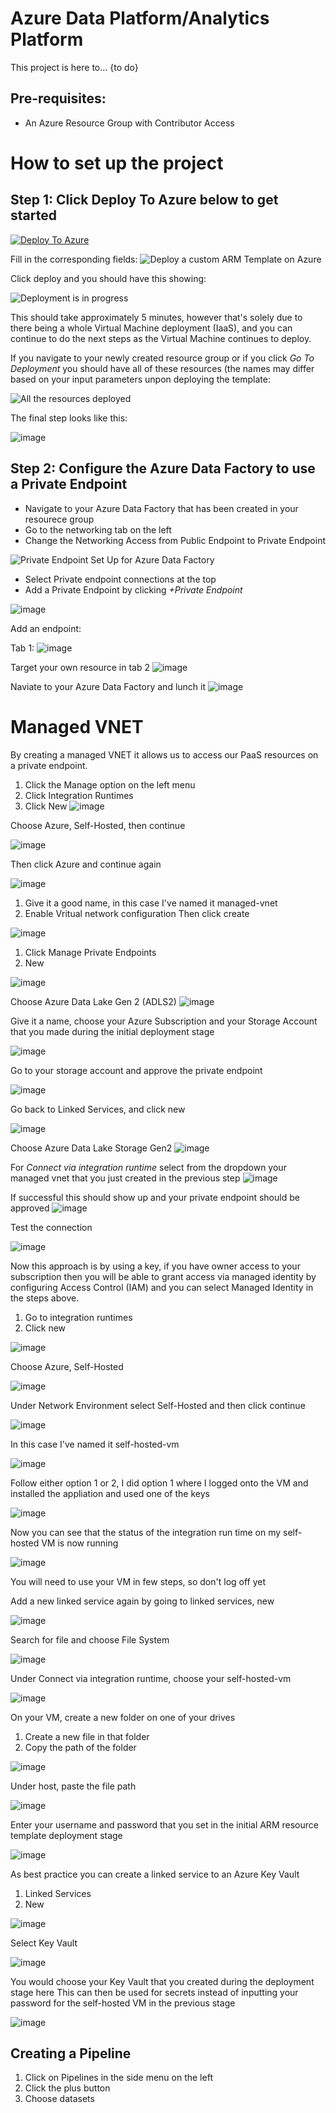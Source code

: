 # Azure Data Platform/Analytics Platform
This project is here to... {to do}

## Pre-requisites:
- An Azure Resource Group with Contributor Access

# How to set up the project

## Step 1: Click Deploy To Azure below to get started

[![Deploy To Azure](https://aka.ms/deploytoazurebutton)](https://portal.azure.com/#create/Microsoft.Template/uri/https%3A%2F%2Fraw.githubusercontent.com%2Fsalmanmkc%2Ftemplatedeployment%2Fmain%2Ftemplate.json)

Fill in the corresponding fields:
![Deploy a custom ARM Template on Azure](https://user-images.githubusercontent.com/32169182/110212845-42bf6b00-7e95-11eb-9fc3-55247d4302ec.png)

Click deploy and you should have this showing:


![Deployment is in progress](https://user-images.githubusercontent.com/32169182/110212922-95008c00-7e95-11eb-8e3e-887ce5e1f011.png)




This should take approximately 5 minutes, however that's solely due to there being a whole Virtual Machine deployment (IaaS), and you can continue to do the next steps as the Virtual Machine continues to deploy.

If you navigate to your newly created resource group or if you click *Go To Deployment* you should have all of these resources (the names may differ based on your input parameters unpon deploying the template:



![All the resources deployed](https://user-images.githubusercontent.com/32169182/110212984-f163ab80-7e95-11eb-89c1-0c1f12b2bbca.png)

The final step looks like this:

![image](https://user-images.githubusercontent.com/32169182/113283657-7947a480-92e0-11eb-9c55-6a903a0e4700.png)



## Step 2: Configure the Azure Data Factory to use a Private Endpoint
- Navigate to your Azure Data Factory that has been created in your resourece group
- Go to the networking tab on the left
- Change the Networking Access from Public Endpoint to Private Endpoint

![Private Endpoint Set Up for Azure Data Factory](https://user-images.githubusercontent.com/32169182/110213255-245a6f00-7e97-11eb-8e95-336beeaecc95.png)

- Select Private endpoint connections at the top
- Add a Private Endpoint by clicking *+Private Endpoint*

![image](https://user-images.githubusercontent.com/32169182/110213333-7c917100-7e97-11eb-9933-1954045994c4.png)

Add an endpoint:

Tab 1:
![image](https://user-images.githubusercontent.com/32169182/110741470-97177180-822c-11eb-9238-f14e1dd2cd86.png)

Target your own resource in tab 2
![image](https://user-images.githubusercontent.com/32169182/110741578-d47bff00-822c-11eb-9e98-c71b5d6ce10e.png)

Naviate to your Azure Data Factory and lunch it
![image](https://user-images.githubusercontent.com/32169182/110761884-241bf400-8248-11eb-97fa-7d50dbc29956.png)


# Managed VNET
By creating a managed VNET it allows us to access our PaaS resources on a private endpoint.

1. Click the Manage option on the left menu
2. Click Integration Runtimes
3. Click New 
![image](https://user-images.githubusercontent.com/32169182/112648343-57ae6f00-8e41-11eb-85d4-18a2d4fffd81.png)

Choose Azure, Self-Hosted, then continue

![image](https://user-images.githubusercontent.com/32169182/112648784-c4c20480-8e41-11eb-9b4f-8b16e0f58782.png)

Then click Azure and continue again

![image](https://user-images.githubusercontent.com/32169182/112648937-e6bb8700-8e41-11eb-9901-14cd99603603.png)

1. Give it a good name, in this case I've named it managed-vnet
2. Enable Vritual network configuration
Then click create

![image](https://user-images.githubusercontent.com/32169182/112649193-1c607000-8e42-11eb-95ea-50202c2f9daf.png)


1. Click Manage Private Endpoints
2. New

![image](https://user-images.githubusercontent.com/32169182/112649804-aa3c5b00-8e42-11eb-9e42-93b858179546.png)


Choose Azure Data Lake Gen 2 (ADLS2)
![image](https://user-images.githubusercontent.com/32169182/112958691-a35f6200-913a-11eb-8e6e-3e3f6efeebe3.png)


Give it a name, choose your Azure Subscription and your Storage Account that you made during the initial deployment stage


![image](https://user-images.githubusercontent.com/32169182/112960444-541a3100-913c-11eb-86e6-97521d3d632e.png)


Go to your storage account and approve the private endpoint

![image](https://user-images.githubusercontent.com/32169182/112960855-bd01a900-913c-11eb-839a-b4eb1aa5f727.png)


Go back to Linked Services, and click new

![image](https://user-images.githubusercontent.com/32169182/112961071-ee7a7480-913c-11eb-83d1-d379eea1fdad.png)


Choose Azure Data Lake Storage Gen2
![image](https://user-images.githubusercontent.com/32169182/112961136-ff2aea80-913c-11eb-8aa7-aa8f278731c0.png)


For *Connect via integration runtime* select from the dropdown your managed vnet that you just created in the previous step
![image](https://user-images.githubusercontent.com/32169182/112961505-592bb000-913d-11eb-825d-6be05b84eacb.png)


If successful this should show up and your private endpoint should be approved
![image](https://user-images.githubusercontent.com/32169182/112961652-79f40580-913d-11eb-9409-f9f157f9615c.png)


Test the connection

![image](https://user-images.githubusercontent.com/32169182/112961913-ba538380-913d-11eb-93e0-c82429e53dd2.png)


Now this approach is by using a key, if you have owner access to your subscription then you will be able to grant access via managed identity by configuring Access Control (IAM) and you can select Managed Identity in the steps above.


1) Go to integration runtimes
2) Click new


![image](https://user-images.githubusercontent.com/32169182/113283049-a778b480-92df-11eb-85e6-a229e9fa58cc.png)


Choose Azure, Self-Hosted

![image](https://user-images.githubusercontent.com/32169182/113283159-cb3bfa80-92df-11eb-8b58-9dd909e897d0.png)


Under Network Environment select Self-Hosted and then click continue

![image](https://user-images.githubusercontent.com/32169182/113283205-ddb63400-92df-11eb-802d-3858cec9b9b2.png)


In this case I've named it self-hosted-vm

![image](https://user-images.githubusercontent.com/32169182/113283289-050d0100-92e0-11eb-869f-3b22637a1093.png)


Follow either option 1 or 2, I did option 1 where I logged onto the VM and installed the appliation and used one of the keys

![image](https://user-images.githubusercontent.com/32169182/113283775-a09e7180-92e0-11eb-8378-a0394c8f9e43.png)

Now you can see that the status of the integration run time on my self-hosted VM is now running

![image](https://user-images.githubusercontent.com/32169182/113283944-d5122d80-92e0-11eb-9393-7cedd929c3cb.png)

You will need to use your VM in few steps, so don't log off yet


Add a new linked service again by going to linked services, new

![image](https://user-images.githubusercontent.com/32169182/113284197-30dcb680-92e1-11eb-8d32-7bc0d079b1ec.png)


Search for file and choose File System

![image](https://user-images.githubusercontent.com/32169182/113284316-5d90ce00-92e1-11eb-9635-26b6eed613fa.png)

Under Connect via integration runtime, choose your self-hosted-vm

![image](https://user-images.githubusercontent.com/32169182/113284429-8618c800-92e1-11eb-980b-1a581990e251.png)

On your VM, create a new folder on one of your drives
1) Create a new file in that folder
2) Copy the path of the folder

![image](https://user-images.githubusercontent.com/32169182/113284857-2b33a080-92e2-11eb-981c-c794f52aba11.png)

Under host, paste the file path

![image](https://user-images.githubusercontent.com/32169182/113284941-430b2480-92e2-11eb-918a-30ea261e7279.png)


Enter your username and password that you set in the initial ARM resource template deployment stage

![image](https://user-images.githubusercontent.com/32169182/113285086-7057d280-92e2-11eb-8566-095d5fb47121.png)


As best practice you can create a linked service to an Azure Key Vault
1) Linked Services
2) New

![image](https://user-images.githubusercontent.com/32169182/113285306-b876f500-92e2-11eb-87c8-a17fc40c7038.png)


Select Key Vault

![image](https://user-images.githubusercontent.com/32169182/113285358-c9c00180-92e2-11eb-90b1-2b843d5dcadc.png)


You would choose your Key Vault that you created during the deployment stage here
This can then be used for secrets instead of inputting your password for the self-hosted VM in the previous stage

![image](https://user-images.githubusercontent.com/32169182/113285620-19063200-92e3-11eb-8e0a-bfd321d31aaf.png)


## Creating a Pipeline

1) Click on Pipelines in the side menu on the left
2) Click the plus button
3) Choose datasets



